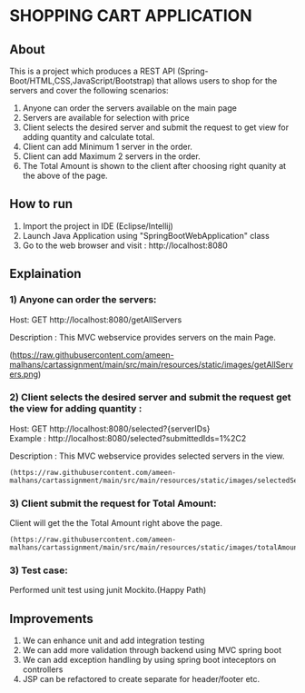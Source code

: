 # SHOPPING CART APPLICATION

## About

This is a project which produces a REST API (Spring-Boot/HTML,CSS,JavaScript/Bootstrap) that allows users to shop for the servers and cover the following scenarios:

1) Anyone can order the servers available on the main page</br>
2) Servers are available for selection with price </br>
3) Client selects the desired server and submit the request to get view for adding quantity and calculate total.</br>
4) Client can add Minimum 1 server in the order. </br>
5) Client can add Maximum 2 servers in the order.</br>
6) The Total Amount is shown to the client after choosing right quanity at the above of the page. </br>



## How to run

1) Import the project in IDE (Eclipse/Intellij)</br>
2) Launch Java Application using "SpringBootWebApplication" class </br>
3) Go to the web browser and visit : http://localhost:8080 </br>
   
## Explaination

### 1) Anyone can order the servers: 

   Host: GET http://localhost:8080/getAllServers </br>

   Description : This MVC webservice provides servers on the main Page. </br>
   
   (https://raw.githubusercontent.com/ameen-malhans/cartassignment/main/src/main/resources/static/images/getAllServers.png)
             
	
### 2) Client selects the desired server and submit the request get the view for adding quantity  : 

   Host: GET http://localhost:8080/selected?{serverIDs} </br>
         Example : http://localhost:8080/selected?submittedIds=1%2C2     </br>

   Description : This MVC webservice provides selected servers in the view.</br>
   
    (https://raw.githubusercontent.com/ameen-malhans/cartassignment/main/src/main/resources/static/images/selectedServers.png)
   
### 3) Client submit the request for Total Amount:

Client will get the the Total Amount right above the page.</br>

    (https://raw.githubusercontent.com/ameen-malhans/cartassignment/main/src/main/resources/static/images/totalAmount.png)

### 3) Test case:

Performed unit test using junit Mockito.(Happy Path)</br>

## Improvements

1) We can enhance unit and add integration testing </br>
2) We can add more validation through backend using MVC spring boot </br>
3) We can add exception handling by using spring boot inteceptors on controllers </br>
4) JSP can be refactored to create separate for header/footer etc.